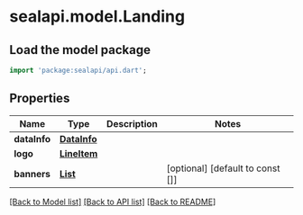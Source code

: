 # sealapi.model.Landing

## Load the model package
```dart
import 'package:sealapi/api.dart';
```

## Properties
Name | Type | Description | Notes
------------ | ------------- | ------------- | -------------
**dataInfo** | [**DataInfo**](DataInfo.md) |  | 
**logo** | [**LineItem**](LineItem.md) |  | 
**banners** | [**List<Banner>**](Banner.md) |  | [optional] [default to const []]

[[Back to Model list]](../README.md#documentation-for-models) [[Back to API list]](../README.md#documentation-for-api-endpoints) [[Back to README]](../README.md)



